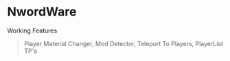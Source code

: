 # NwordWare

Working Features 
> Player Material Changer,
> Mod Detector,
> Teleport To Players,
> PlayerList TP's

